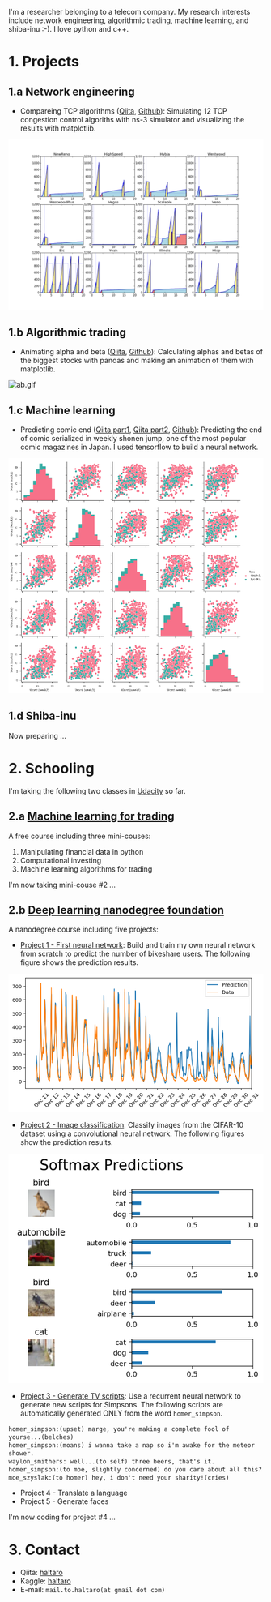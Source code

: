 I'm a researcher belonging to a telecom company. 
My research interests include network engineering, algorithmic trading, machine learning, and shiba-inu :-).
I love python and c++.

# 1. Projects

## 1.a Network engineering

* Compareing TCP algorithms ([Qiita](http://qiita.com/haltaro/items/d479538345357f08c595), [Github](https://github.com/haltaro/comparing-tcp-algorithms)): Simulating 12 TCP congestion control algoriths with ns-3 simulator and visualizing the results with matplotlib.

![tcp.png](fig/comparing-tcp-algorithms.png)

## 1.b Algorithmic trading

* Animating alpha and beta ([Qiita](http://qiita.com/haltaro/items/e3e29264079f6b90d6df), [Github](https://github.com/haltaro/animating-alpha-and-beta)): Calculating alphas and betas of the biggest stocks with pandas and making an animation of them with matplotlib.

![ab.gif](fig/animating-alpha-and-beta.gif)

## 1.c Machine learning

* Predicting comic end ([Qiita part1](http://qiita.com/haltaro/items/c54fa1855767f1a1abd5), [Qiita part2](http://qiita.com/haltaro/items/62d49875ed658ac8a93f), [Github](https://github.com/haltaro/predicting-comic-end)): Predicting the end of comic serialized in weekly shonen jump, one of the most popular comic magazines in Japan. I used tensorflow to build a neural network.

![comic.png](fig/predicting-comic-end.png)

## 1.d Shiba-inu

Now preparing ...

# 2. Schooling

I'm taking the following two classes in [Udacity](https://www.udacity.com/) so far. 

## 2.a [Machine learning for trading](https://www.udacity.com/course/machine-learning-for-trading--ud501) 

A free course including three mini-couses:
1. Manipulating financial data in python
2. Computational investing
3. Machine learning algorithms for trading

I'm now taking mini-couse #2 ...

## 2.b [Deep learning nanodegree foundation](https://www.udacity.com/course/deep-learning-nanodegree-foundation--nd101) 

A nanodegree course including five projects:

* [Project 1 - First neural network](https://github.com/haltaro/udacity-deep-learning-project1): Build and train my own neural network from scratch to predict the number of bikeshare users. The following figure shows the prediction results.

![dlnd1.png](fig/dlnd1.png)

* [Project 2 - Image classification](https://github.com/haltaro/udacity-deep-learning-project2): Classify images from the CIFAR-10 dataset using a convolutional neural network. The following figures show the prediction results.

![dlnd2.png](fig/dlnd2.png)

* [Project 3 - Generate TV scripts](https://github.com/haltaro/udacity-deep-learning-project3): Use a recurrent neural network to generate new scripts for Simpsons. The following scripts are automatically generated ONLY from the word `homer_simpson`.

```
homer_simpson:(upset) marge, you're making a complete fool of yourse...(belches)
homer_simpson:(moans) i wanna take a nap so i'm awake for the meteor shower.
waylon_smithers: well...(to self) three beers, that's it.
homer_simpson:(to moe, slightly concerned) do you care about all this?
moe_szyslak:(to homer) hey, i don't need your sharity!(cries)
```

* Project 4 - Translate a language
* Project 5 - Generate faces

I'm now coding for project #4 ...

# 3. Contact

* Qiita: [haltaro](http:/qiita.com/haltaro)
* Kaggle: [haltaro]()
* E-mail: `mail.to.haltaro(at gmail dot com)`
